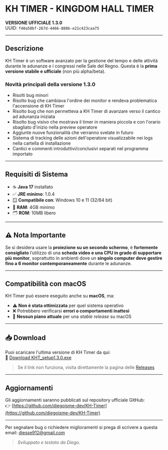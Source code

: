 # KH TIMER - KINGDOM HALL TIMER

**VERSIONE UFFICIALE 1.3.0**  
UUID: `f40a50bf-267d-4466-880b-e21c423caa75`

---

## Descrizione

KH Timer è un software avanzato per la gestione del tempo e delle attività durante le adunanze e i congressi nelle Sale del Regno. Questa è la **prima versione stabile e ufficiale** (non più alpha/beta).

### Novità principali della versione 1.3.0

- Risolti bug minori
- Risolto bug che cambiava l'ordine dei monitor e rendeva problematica l'accensione di KH Timer
- Risolto bug che non permetteva a KH Timer di avanzare verso il cantico ad adunanza iniziata
- Risolto bug visivo che mostrava il timer in maniera piccola e con l'orario sbagliato d'inizio nella preview operatore
- Aggiunte nuove funzionalità che verranno svelate in futuro
- Sistema di tracking delle azioni dell'operatore visualizzabile nei logs nella cartella di installazione
- Cantici e commenti introduttivi/conclusivi separati nel programma importato

---

## Requisiti di Sistema

- ☕ **Java 17** installato  
- ✅ **JRE minimo**: 1.0.4  
- 🪟 **Compatibile con**: Windows 10 e 11 (32/64 bit)  
- 💾 **RAM**: 4GB minimo  
- 🗂️ **ROM**: 10MB libero  

---

## ⚠️ Nota Importante

Se si desidera usare la **proiezione su un secondo schermo**, è **fortemente consigliato** l’utilizzo di una **scheda video e una CPU in grado di supportare più monitor**, soprattutto in ambienti dove un **singolo computer deve gestire fino a 6 monitor contemporaneamente** durante le adunanze.

---

## Compatibilità con macOS

KH Timer può essere eseguito anche su **macOS**, ma:

- ⚠️ **Non è stata ottimizzata** per quel sistema operativo  
- ❌ Potrebbero verificarsi **errori o comportamenti inattesi**  
- 🛑 **Nessun piano attuale** per una *stable release* su macOS  

---

## 📥 Download

Puoi scaricare l'ultima versione di KH Timer da qui:  
🔗 [Download KHT_setup1.3.0.exe](https://github.com/diegoisme-dev/KH-Timer/releases/download/1.3.0/KHT_setup1.3.0.exe)

> Se il link non funziona, visita direttamente la pagina delle [Releases](https://github.com/diegoisme-dev/KH-Timer/releases)

---

## Aggiornamenti

Gli aggiornamenti saranno pubblicati sul repository ufficiale GitHub:  
👉 [https://github.com/diegoisme-dev/KH-Timer](https://github.com/diegoisme-dev/KH-Timer)

---

Per segnalare bug o richiedere miglioramenti si prega di scrivere a questa email: diesse912@gmail.com  
> *Sviluppato e testato da Diego.*
